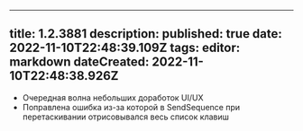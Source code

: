 
---
title: 1.2.3881
description: 
published: true
date: 2022-11-10T22:48:39.109Z
tags: 
editor: markdown
dateCreated: 2022-11-10T22:48:38.926Z
---		
		
- Очередная волна небольших доработок UI/UX
- Поправлена ошибка из-за которой в SendSequence при перетаскивании отрисовывался весь список клавиш
